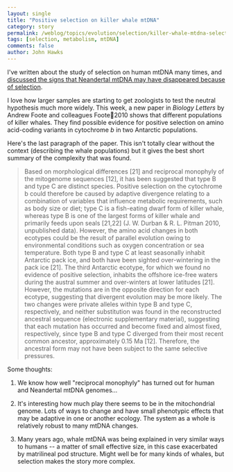 ```yaml
---
layout: single 
title: "Positive selection on killer whale mtDNA" 
category: story
permalink: /weblog/topics/evolution/selection/killer-whale-mtdna-selection-foote-2010.html
tags: [selection, metabolism, mtDNA] 
comments: false 
author: John Hawks 
---
```


I've written about the study of selection on human mtDNA many times, and <a href="http://johnhawks.net/weblog/reviews/neandertals/neandertal_dna/green-2008-complete-mtdna-sequence.html">discussed the signs that Neandertal mtDNA may have disappeared because of selection</a>. 

I love how larger samples are starting to get zoologists to test the neutral hypothesis much more widely. This week, a new paper in <i>Biology Letters</i> by Andrew Foote and colleagues <bib>Foote:whale:2010</bib> shows that different populations of killer whales. They find possible evidence for positive selection on amino acid-coding variants in cytochrome <i>b</i> in two Antarctic populations. 

Here's the last paragraph of the paper. This isn't totally clear without the context (describing the whale populations) but it gives the best short summary of the complexity that was found. 

<blockquote>Based on morphological differences [21] and reciprocal monophyly of the mitogenome sequences [12], it has been suggested that type B and type C are distinct species. Positive selection on the cytochrome b could therefore be caused by adaptive divergence relating to a combination of variables that influence metabolic requirements, such as body size or diet; type C is a fish-eating dwarf form of killer whale, whereas type B is one of the largest forms of killer whale and primarily feeds upon seals [21,22] (J. W. Durban & R. L. Pitman 2010, unpublished data). However, the amino acid changes in both ecotypes could be the result of parallel evolution owing to environmental conditions such as oxygen concentration or sea temperature. Both type B and type C at least seasonally inhabit Antarctic pack ice, and both have been sighted over-wintering in the pack ice [21]. The third Antarctic ecotype, for which we found no evidence of positive selection, inhabits the offshore ice-free waters during the austral summer and over-winters at lower latitudes [21]. However, the mutations are in the opposite direction for each ecotype, suggesting that divergent evolution may be more likely. The two changes were private alleles within type B and type C, respectively, and neither substitution was found in the reconstructed ancestral sequence (electronic supplementary material), suggesting that each mutation has occurred and become fixed and almost fixed, respectively, since type B and type C diverged from their most recent common ancestor, approximately 0.15 Ma [12]. Therefore, the ancestral form may not have been subject to the same selective pressures.</blockquote>

Some thoughts: 

1. We know how well "reciprocal monophyly" has turned out for human and Neandertal mtDNA genomes...

2. It's interesting how much play there seems to be in the mitochondrial genome. Lots of ways to change and have small phenotypic effects that may be adaptive in one or another ecology. The system as a whole is relatively robust to many mtDNA changes.

3. Many years ago, whale mtDNA was being explained in very similar ways to humans -- a matter of small effective size, in this case exacerbated by matrilineal pod structure. Might well be for many kinds of whales, but selection makes the story more complex. 



